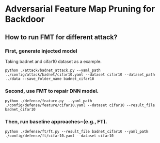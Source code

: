 # Adversarial Feature Map Pruning for Backdoor

## How to run FMT for different attack?

### First, generate injected model

Taking badnet and cifar10 dataset as a example.
```
python ./attack/badnet_attack.py --yaml_path ../config/attack/badnet/cifar10.yaml --dataset cifar10 --dataset_path ../data --save_folder_name badnet_cifar10
```

### Second, use FMT to repair DNN model.

```
python ./defense/feature.py  --yaml_path ./config/defense/feature/cifar10.yaml --dataset cifar10 --result_file badnet_cifar10
```

### Then, run baseline approaches~(e.g., FT).

```
python ./defense/ft/ft.py --result_file badnet_cifar10 --yaml_path ./config/defense/ft/cifar10.yaml --dataset cifar10
```
